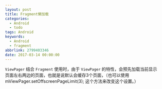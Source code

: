 ```yaml
---
layout: post
title: Fragment懒加载
categories:
  - Android
  - todo
tags: Android
keywords:
  - Android
  - fragment
abbrlink: 2799403346
date: 2017-03-14 00:00:00
---
```


`ViewPager` 结合 `Fragment` 使用时，由于 `ViewPager` 的特性，会预先加载当前显示页面左右两边的页面，也就是说默认会缓存3个页面，（也可以使用  mViewPager.setOffscreenPageLimit(3); 这个方法来改变这个设置。）

<!--more-->
